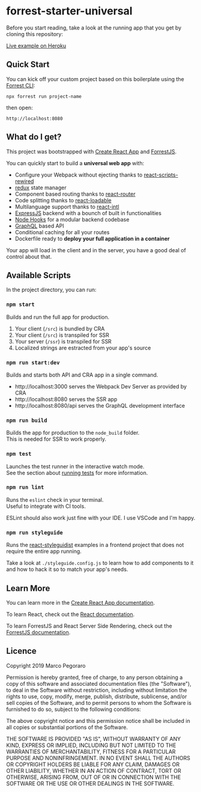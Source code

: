 # forrest-starter-universal

Before you start reading, take a look at the running app that you get by
cloning this repository:

[Live example on Heroku](https://forrest-starter-universal.herokuapp.com/)

## Quick Start

You can kick off your custom project based on this boilerplate using
the [Forrest CLI](https://www.npmjs.com/package/forrest):

    npx forrest run project-name

then open:

    http://localhost:8080

## What do I get?

This project was bootstrapped with [Create React App](https://github.com/facebook/create-react-app) and [ForrestJS](https://forrestjs.github.io).

You can quickly start to build a **universal web app** with:

- Configure your Webpack without ejecting thanks to [react-scripts-rewired](https://www.npmjs.com/package/react-scripts-rewired)
- [redux](https://www.npmjs.com/package/redux) state manager
- Component based routing thanks to [react-router](https://reacttraining.com/react-router/web/guides/quick-start)
- Code splitting thanks to [react-loadable](https://www.npmjs.com/package/react-loadable)
- Multilanguage support thanks to [react-intl](https://www.npmjs.com/package/react-intl)
- [ExpressJS](https://expressjs.com/) backend with a bounch of built in functionalities
- [Node Hooks](https://marcopeg.github.io/hooks/) for a modular backend codebase
- [GraphQL](https://graphql.org) based API
- Conditional caching for all your routes
- Dockerfile ready to **deploy your full application in a container**

Your app will load in the client and in the server, you have a good deal of
control about that.

## Available Scripts

In the project directory, you can run:

### `npm start`

Builds and run the full app for production.

1. Your client (`/src`) is bundled by CRA
2. Your client (`/src`) is transpiled for SSR
3. Your server (`/ssr`) is transpiled for SSR
4. Localized strings are estracted from your app's source

### `npm run start:dev`

Builds and starts both API and CRA app in a single command.

- http://localhost:3000 serves the Webpack Dev Server as provided by CRA
- http://localhost:8080 serves the SSR app
- http://localhost:8080/api serves the GraphQL development interface

### `npm run build`

Builds the app for production to the `node_build` folder.<br>
This is needed for SSR to work properly.

### `npm test`

Launches the test runner in the interactive watch mode.<br>
See the section about [running tests](https://facebook.github.io/create-react-app/docs/running-tests) for more information.

### `npm run lint`

Runs the `eslint` check in your terminal.<br>
Useful to integrate with CI tools.

ESLint should also work just fine with your IDE. I use VSCode and I'm happy.

### `npm run styleguide`

Runs the [react-styleguidist](https://react-styleguidist.js.org) examples in a
frontend project that does not require the entire app running.

Take a look at `./styleguide.config.js` to learn how to add components to it and
how to hack it so to match your app's needs.

## Learn More

You can learn more in the [Create React App documentation](https://facebook.github.io/create-react-app/docs/getting-started).

To learn React, check out the [React documentation](https://reactjs.org/).

To learn ForrestJS and React Server Side Rendering, check out the 
[ForrestJS documentation](https://forrestjs.github.io/).

## Licence

Copyright 2019 Marco Pegoraro

Permission is hereby granted, free of charge, to any person obtaining a copy of this software and associated documentation files (the "Software"), to deal in the Software without restriction, including without limitation the rights to use, copy, modify, merge, publish, distribute, sublicense, and/or sell copies of the Software, and to permit persons to whom the Software is furnished to do so, subject to the following conditions:

The above copyright notice and this permission notice shall be included in all copies or substantial portions of the Software.

THE SOFTWARE IS PROVIDED "AS IS", WITHOUT WARRANTY OF ANY KIND, EXPRESS OR IMPLIED, INCLUDING BUT NOT LIMITED TO THE WARRANTIES OF MERCHANTABILITY, FITNESS FOR A PARTICULAR PURPOSE AND NONINFRINGEMENT. IN NO EVENT SHALL THE AUTHORS OR COPYRIGHT HOLDERS BE LIABLE FOR ANY CLAIM, DAMAGES OR OTHER LIABILITY, WHETHER IN AN ACTION OF CONTRACT, TORT OR OTHERWISE, ARISING FROM, OUT OF OR IN CONNECTION WITH THE SOFTWARE OR THE USE OR OTHER DEALINGS IN THE SOFTWARE.

